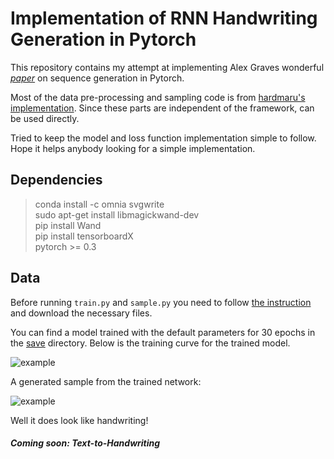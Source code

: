 # Implementation of RNN Handwriting Generation in Pytorch

This repository contains my attempt at implementing Alex Graves wonderful *[paper](https://arxiv.org/abs/1308.0850)* on sequence generation in Pytorch. 

Most of the data pre-processing and sampling code is from [hardmaru's implementation](https://github.com/hardmaru/write-rnn-tensorflow). Since these parts are independent of the framework, can be used directly.

Tried to keep the model and loss function implementation simple to follow. Hope it helps anybody looking for a simple implementation.

## Dependencies
> conda install -c omnia svgwrite\
> sudo apt-get install libmagickwand-dev\
> pip install Wand\
> pip install tensorboardX\
> pytorch >= 0.3

## Data
Before running `train.py` and `sample.py` you need to follow [the instruction](https://github.com/hardmaru/write-rnn-tensorflow#training) and download the necessary files.

You can find a model trained with the default parameters for 30 epochs in the [save](https://github.com/naba89/RNN-Handwriting-Generation-Pytorch/tree/master/save) directory. Below is the training curve for the trained model.

![example](https://rawgit.com/naba89/RNN-Handwriting-Generation-Pytorch/master/loss.png)

A generated sample from the trained network:


![example](https://rawgit.com/naba89/RNN-Handwriting-Generation-Pytorch/master/output/sample.color.svg)

Well it does look like handwriting! 

##### Coming soon: Text-to-Handwriting
